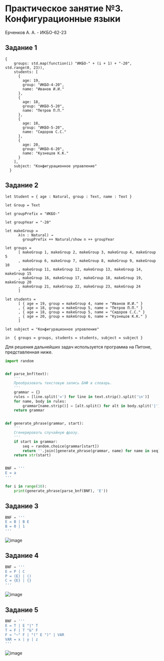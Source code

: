 # Практическое занятие №3. Конфигурационные языки

Ерченков А. А. - ИКБО-62-23

## Задание 1

```jsonnet
{
    groups: std.map(function(i) "ИКБО-" + (i + 1) + "-20", std.range(0, 23)),
    students: [
      {
        age: 19,
        group: "ИКБО-4-20",
        name: "Иванов И.И."
      },
      {
        age: 18,
        group: "ИКБО-5-20",
        name: "Петров П.П."
      },
      {
        age: 18,
        group: "ИКБО-5-20",
        name: "Сидоров С.С."
      },
      {
        age: 20,
        group: "ИКБО-6-20",
        name: "Кузнецов К.К."
      }
    ],
    subject: "Конфигурационное управление"
  }
```

## Задание 2

```dhall
let Student = { age : Natural, group : Text, name : Text }

let Group = Text

let groupPrefix = "ИКБО-"

let groupYear = "-20"

let makeGroup =
      λ(n : Natural) →
        groupPrefix ++ Natural/show n ++ groupYear

let groups =
      [ makeGroup 1, makeGroup 2, makeGroup 3, makeGroup 4, makeGroup 5
      , makeGroup 6, makeGroup 7, makeGroup 8, makeGroup 9, makeGroup 10
      , makeGroup 11, makeGroup 12, makeGroup 13, makeGroup 14, makeGroup 15
      , makeGroup 16, makeGroup 17, makeGroup 18, makeGroup 19, makeGroup 20
      , makeGroup 21, makeGroup 22, makeGroup 23, makeGroup 24
      ]

let students =
      [ { age = 19, group = makeGroup 4, name = "Иванов И.И." }
      , { age = 18, group = makeGroup 5, name = "Петров П.П." }
      , { age = 18, group = makeGroup 5, name = "Сидоров С.С." }
      , { age = 20, group = makeGroup 6, name = "Кузнецов К.К." }
      ]

let subject = "Конфигурационное управление"

in  { groups = groups, students = students, subject = subject }
```

Для решения дальнейших задач используется программа на Питоне, представленная ниже.

```python
import random


def parse_bnf(text):
    '''
    Преобразовать текстовую запись БНФ в словарь.
    '''
    grammar = {}
    rules = [line.split('=') for line in text.strip().split('\n')]
    for name, body in rules:
        grammar[name.strip()] = [alt.split() for alt in body.split('|')]
    return grammar


def generate_phrase(grammar, start):
    '''
    Сгенерировать случайную фразу.
    '''
    if start in grammar:
        seq = random.choice(grammar[start])
        return ''.join([generate_phrase(grammar, name) for name in seq])
    return str(start)


BNF = '''
E = a
'''

for i in range(10):
    print(generate_phrase(parse_bnf(BNF), 'E'))

```

## Задание 3

```python
BNF = '''
E = B | B E
B = 0 | 1
'''
```

![image](https://github.com/user-attachments/assets/8cbeb709-ca71-45b6-a680-905c4f29f426)

## Задание 4

```python
BNF = '''
E = P | C
P = (E) | ()
C = {E} | {}
'''
```

![image](https://github.com/user-attachments/assets/c3b3e24c-b1bd-4df5-a6f9-c2b0cbf18cd6)



## Задание 5

```python
BNF = '''
E = T | E "|" T
T = F | T "&" F
F = "~" F | "(" E ")" | VAR
VAR = x | y | z
'''
```

![image](https://github.com/user-attachments/assets/22beef8d-d878-4cae-82f4-3c9231463425)
